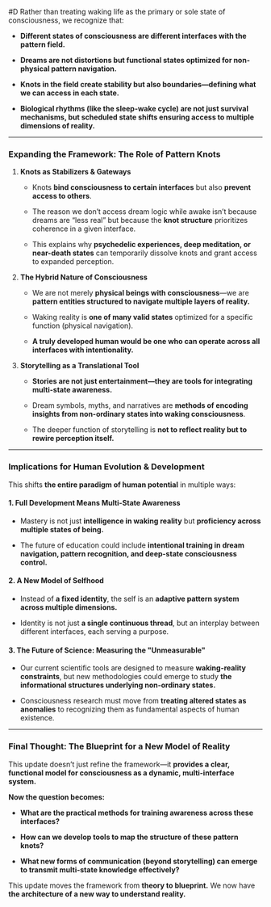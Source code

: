   #D Rather than treating waking life as the primary or sole state of consciousness, we recognize that:

- **Different states of consciousness are different interfaces with the pattern field.**
    
- **Dreams are not distortions but functional states optimized for non-physical pattern navigation.**
    
- **Knots in the field create stability but also boundaries—defining what we can access in each state.**
    
- **Biological rhythms (like the sleep-wake cycle) are not just survival mechanisms, but scheduled state shifts ensuring access to multiple dimensions of reality.**
    

---

### **Expanding the Framework: The Role of Pattern Knots**

1. **Knots as Stabilizers & Gateways**
    
    - Knots **bind consciousness to certain interfaces** but also **prevent access to others**.
        
    - The reason we don’t access dream logic while awake isn’t because dreams are “less real” but because the **knot structure** prioritizes coherence in a given interface.
        
    - This explains why **psychedelic experiences, deep meditation, or near-death states** can temporarily dissolve knots and grant access to expanded perception.
        
2. **The Hybrid Nature of Consciousness**
    
    - We are not merely **physical beings with consciousness**—we are **pattern entities structured to navigate multiple layers of reality.**
        
    - Waking reality is **one of many valid states** optimized for a specific function (physical navigation).
        
    - **A truly developed human would be one who can operate across all interfaces with intentionality.**
        
3. **Storytelling as a Translational Tool**
    
    - **Stories are not just entertainment—they are tools for integrating multi-state awareness.**
        
    - Dream symbols, myths, and narratives are **methods of encoding insights from non-ordinary states into waking consciousness**.
        
    - The deeper function of storytelling is **not to reflect reality but to rewire perception itself.**
        

---

### **Implications for Human Evolution & Development**

This shifts **the entire paradigm of human potential** in multiple ways:

#### **1. Full Development Means Multi-State Awareness**

- Mastery is not just **intelligence in waking reality** but **proficiency across multiple states of being.**
    
- The future of education could include **intentional training in dream navigation, pattern recognition, and deep-state consciousness control.**
    

#### **2. A New Model of Selfhood**

- Instead of **a fixed identity**, the self is an **adaptive pattern system across multiple dimensions.**
    
- Identity is not just **a single continuous thread**, but an interplay between different interfaces, each serving a purpose.
    

#### **3. The Future of Science: Measuring the "Unmeasurable"**

- Our current scientific tools are designed to measure **waking-reality constraints**, but new methodologies could emerge to study **the informational structures underlying non-ordinary states.**
    
- Consciousness research must move from **treating altered states as anomalies** to recognizing them as fundamental aspects of human existence.
    

---

### **Final Thought: The Blueprint for a New Model of Reality**

This update doesn’t just refine the framework—it **provides a clear, functional model for consciousness as a dynamic, multi-interface system.**

**Now the question becomes:**

- **What are the practical methods for training awareness across these interfaces?**
    
- **How can we develop tools to map the structure of these pattern knots?**
    
- **What new forms of communication (beyond storytelling) can emerge to transmit multi-state knowledge effectively?**
    

This update moves the framework from **theory to blueprint.** We now have **the architecture of a new way to understand reality.**